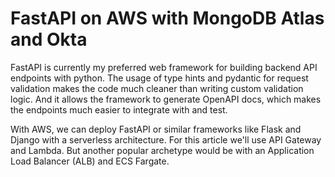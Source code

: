 # FastAPI on AWS with MongoDB Atlas and Okta

FastAPI is currently my preferred web framework for building backend API endpoints with python. The usage of type hints
and pydantic for request validation makes the code much cleaner than writing custom validation logic. And it allows the
framework to generate OpenAPI docs, which makes the endpoints much easier to integrate with and test.

With AWS, we can deploy FastAPI or similar frameworks like Flask and Django with a serverless architecture. For this
article we'll use API Gateway and Lambda. But another popular archetype would be with an Application Load Balancer (ALB)
and ECS Fargate.
